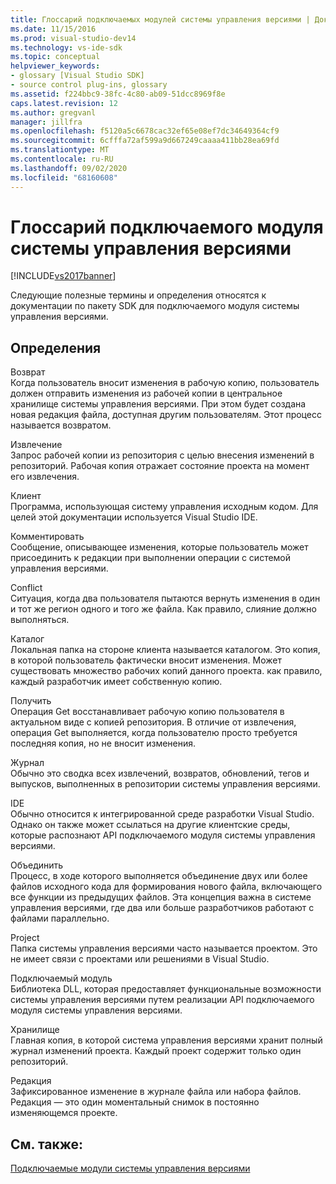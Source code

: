 ```yaml
---
title: Глоссарий подключаемых модулей системы управления версиями | Документация Майкрософт
ms.date: 11/15/2016
ms.prod: visual-studio-dev14
ms.technology: vs-ide-sdk
ms.topic: conceptual
helpviewer_keywords:
- glossary [Visual Studio SDK]
- source control plug-ins, glossary
ms.assetid: f224bbc9-38fc-4c80-ab09-51dcc8969f8e
caps.latest.revision: 12
ms.author: gregvanl
manager: jillfra
ms.openlocfilehash: f5120a5c6678cac32ef65e08ef7dc34649364cf9
ms.sourcegitcommit: 6cfffa72af599a9d667249caaaa411bb28ea69fd
ms.translationtype: MT
ms.contentlocale: ru-RU
ms.lasthandoff: 09/02/2020
ms.locfileid: "68160608"
---
```

# <a name="source-control-plug-in-glossary"></a>Глоссарий подключаемого модуля системы управления версиями
[!INCLUDE[vs2017banner](../includes/vs2017banner.md)]

Следующие полезные термины и определения относятся к документации по пакету SDK для подключаемого модуля системы управления версиями.  
  
## <a name="definitions"></a>Определения  
 Возврат  
 Когда пользователь вносит изменения в рабочую копию, пользователь должен отправить изменения из рабочей копии в центральное хранилище системы управления версиями. При этом будет создана новая редакция файла, доступная другим пользователям. Этот процесс называется возвратом.  
  
 Извлечение  
 Запрос рабочей копии из репозитория с целью внесения изменений в репозиторий. Рабочая копия отражает состояние проекта на момент его извлечения.  
  
 Клиент  
 Программа, использующая систему управления исходным кодом. Для целей этой документации используется Visual Studio IDE.  
  
 Комментировать  
 Сообщение, описывающее изменения, которые пользователь может присоединить к редакции при выполнении операции с системой управления версиями.  
  
 Conflict  
 Ситуация, когда два пользователя пытаются вернуть изменения в один и тот же регион одного и того же файла. Как правило, слияние должно выполняться.  
  
 Каталог  
 Локальная папка на стороне клиента называется каталогом. Это копия, в которой пользователь фактически вносит изменения. Может существовать множество рабочих копий данного проекта. как правило, каждый разработчик имеет собственную копию.  
  
 Получить  
 Операция Get восстанавливает рабочую копию пользователя в актуальном виде с копией репозитория. В отличие от извлечения, операция Get выполняется, когда пользователю просто требуется последняя копия, но не вносит изменения.  
  
 Журнал  
 Обычно это сводка всех извлечений, возвратов, обновлений, тегов и выпусков, выполненных в репозитории системы управления версиями.  
  
 IDE  
 Обычно относится к интегрированной среде разработки Visual Studio. Однако он также может ссылаться на другие клиентские среды, которые распознают API подключаемого модуля системы управления версиями.  
  
 Объединить  
 Процесс, в ходе которого выполняется объединение двух или более файлов исходного кода для формирования нового файла, включающего все функции из предыдущих файлов. Эта концепция важна в системе управления версиями, где два или больше разработчиков работают с файлами параллельно.  
  
 Project  
 Папка системы управления версиями часто называется проектом. Это не имеет связи с проектами или решениями в Visual Studio.  
  
 Подключаемый модуль  
 Библиотека DLL, которая предоставляет функциональные возможности системы управления версиями путем реализации API подключаемого модуля системы управления версиями.  
  
 Хранилище  
 Главная копия, в которой система управления версиями хранит полный журнал изменений проекта. Каждый проект содержит только один репозиторий.  
  
 Редакция  
 Зафиксированное изменение в журнале файла или набора файлов. Редакция — это один моментальный снимок в постоянно изменяющемся проекте.  
  
## <a name="see-also"></a>См. также:  
 [Подключаемые модули системы управления версиями](../extensibility/source-control-plug-ins.md)
